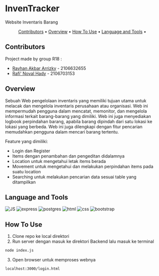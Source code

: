 # InvenTracker
Website Inventaris Barang



<p align ="center">
  <a href="#contributors">Contributors</a> •
  <a href="#overview">Overview</a> •
  <a href="#how-to-use">How To Use</a> •
  <a href="#language-and-tools">Language and Tools</a> •
</p>


## Contributors
Project made by group R18  :

- [Rayhan Akbar Arrizky](https://github.com/rayhan-akbar) - 2106632655
- [Rafi' Noval Hady](https://github.com/rafinovalh) - 2106703153


## Overview
Sebuah Web pengelolaan inventaris yang memiliki tujuan utama untuk melacak dan mengelola inventaris perusahaan atau organisasi. Web ini mempermudah pengguna dalam mencatat, memonitor, dan mengelola informasi terkait barang-barang yang dimiliki. Web ini juga menyediakan logbook perpindahan barang, apabila barang dipindah dari satu lokasi ke lokasi yang berbeda. Web ini juga dilengkapi dengan fitur pencarian memudahkan pengguna dalam mencari barang tertentu.

Feature yang dimiliki:

- Login dan Register
- Items dengan penambahan dan pengeditan didalamnya
- Location untuk mengetahui letak items berada
- Movement untuk mengetahui dan melakukan perpindahan items pada suatu location
- Searching untuk melakukan pencarian data sesuai table yang ditampilkan

## Language and Tools

<p float = "center">
<img alt="JS" src="https://img.shields.io/badge/-JavaScript-F7DF1E?style=flat-square&logo=javascript&logoColor=black">
<img alt="express" src="https://img.shields.io/badge/express.js-%23404d59.svg?style=flat-square&logo=express&logoColor=%2361DAFB">
<img alt="postgres" src="https://img.shields.io/badge/postgres-%23316192.svg?style=flat-square&logo=postgresql&logoColor=white" />
<img alt="html" src="https://img.shields.io/badge/html5-%23E34F26.svg?style=flat-square&logo=html5&logoColor=white" />
<img alt="css" src="https://img.shields.io/badge/css3-%231572B6.svg?style=flat-square&logo=css3&logoColor=white" />
<img alt="bootstrap" src="https://img.shields.io/badge/bootstrap-%238511FA.svg?style=flat-square&logo=bootstrap&logoColor=white" />
</p>

## How To Use

1. Clone repo ke local direktori 
2. Run server dengan masuk ke direktori Backend lalu masuk ke terminal
```sh
node index.js
```
3. Open browser untuk memproses webnya
```sh
localhost:3000/login.html
```







